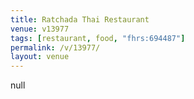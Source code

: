 ```yaml
---
title: Ratchada Thai Restaurant
venue: v13977
tags: [restaurant, food, "fhrs:694487"]
permalink: /v/13977/
layout: venue
---
```

null
